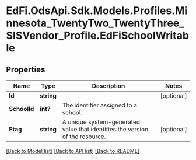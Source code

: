 # EdFi.OdsApi.Sdk.Models.Profiles.Minnesota_TwentyTwo_TwentyThree_SISVendor_Profile.EdFiSchoolWritable
## Properties

Name | Type | Description | Notes
------------ | ------------- | ------------- | -------------
**Id** | **string** |  | [optional] 
**SchoolId** | **int?** | The identifier assigned to a school. | 
**Etag** | **string** | A unique system-generated value that identifies the version of the resource. | [optional] 

[[Back to Model list]](../README.md#documentation-for-models) [[Back to API list]](../README.md#documentation-for-api-endpoints) [[Back to README]](../README.md)

